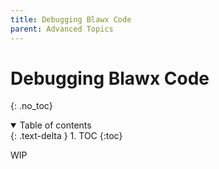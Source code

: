 ```yaml
---
title: Debugging Blawx Code
parent: Advanced Topics
---
```

# Debugging Blawx Code
{: .no_toc}

<details open markdown="block">
  <summary>
    Table of contents
  </summary>
  {: .text-delta }
1. TOC
{:toc}
</details>

WIP